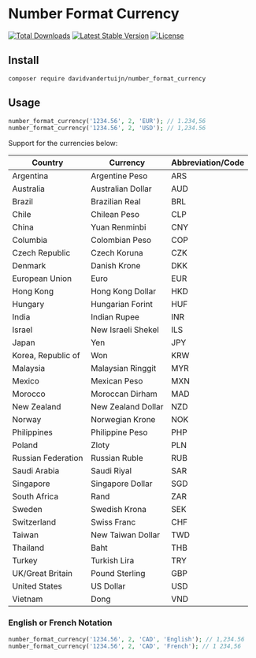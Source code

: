 # Number Format Currency

<a href="https://packagist.org/packages/davidvandertuijn/number_format_currency"><img src="https://poser.pugx.org/davidvandertuijn/number_format_currency/d/total.svg" alt="Total Downloads"></a>
<a href="https://packagist.org/packages/davidvandertuijn/number_format_currency"><img src="https://poser.pugx.org/davidvandertuijn/number_format_currency/v/stable.svg" alt="Latest Stable Version"></a>
<a href="https://packagist.org/packages/davidvandertuijn/number_format_currency"><img src="https://poser.pugx.org/davidvandertuijn/number_format_currency/license.svg" alt="License"></a>

## Install

```
composer require davidvandertuijn/number_format_currency
```

## Usage

```php
number_format_currency('1234.56', 2, 'EUR'); // 1.234,56
number_format_currency('1234.56', 2, 'USD'); // 1,234.56
```

Support for the currencies below:

| Country            | Currency           | Abbreviation/Code |
|--------------------|--------------------|-------------------|
| Argentina          | Argentine Peso     | ARS               |
| Australia          | Australian Dollar  | AUD               |
| Brazil             | Brazilian Real     | BRL               |
| Chile              | Chilean Peso       | CLP               |
| China              | Yuan Renminbi      | CNY               |
| Columbia           | Colombian Peso     | COP               |
| Czech Republic     | Czech Koruna       | CZK               |
| Denmark            | Danish Krone       | DKK               |
| European Union     | Euro               | EUR               |
| Hong Kong          | Hong Kong Dollar   | HKD               |
| Hungary            | Hungarian Forint   | HUF               |
| India              | Indian Rupee       | INR               |
| Israel             | New Israeli Shekel | ILS               |
| Japan              | Yen                | JPY               |
| Korea, Republic of | Won                | KRW               |
| Malaysia           | Malaysian Ringgit  | MYR               |
| Mexico             | Mexican Peso       | MXN               |
| Morocco            | Moroccan Dirham    | MAD               |
| New Zealand        | New Zealand Dollar | NZD               |
| Norway             | Norwegian Krone    | NOK               |
| Philippines        | Philippine Peso    | PHP               |
| Poland             | Zloty              | PLN               |
| Russian Federation | Russian Ruble      | RUB               |
| Saudi Arabia       | Saudi Riyal        | SAR               |
| Singapore          | Singapore Dollar   | SGD               |
| South Africa       | Rand               | ZAR               |
| Sweden             | Swedish Krona      | SEK               |
| Switzerland        | Swiss Franc        | CHF               |
| Taiwan             | New Taiwan Dollar  | TWD               |
| Thailand           | Baht               | THB               |
| Turkey             | Turkish Lira       | TRY               |
| UK/Great Britain   | Pound Sterling     | GBP               |
| United States      | US Dollar          | USD               |
| Vietnam            | Dong               | VND               |

### English or French Notation

```php
number_format_currency('1234.56', 2, 'CAD', 'English'); // 1,234.56
number_format_currency('1234.56', 2, 'CAD', 'French'); // 1 234,56
```